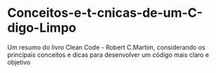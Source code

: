 # Conceitos-e-t-cnicas-de-um-C-digo-Limpo
Um resumo do livro Clean Code - Robert C.Martim, considerando os principais conceitos e dicas para desenvolver um código mais claro e objetivo
